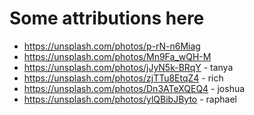 # Some attributions here
- https://unsplash.com/photos/p-rN-n6Miag
- https://unsplash.com/photos/Mn9Fa_wQH-M
- https://unsplash.com/photos/jJyN5k-BRqY - tanya
- https://unsplash.com/photos/zjTTu8EtqZ4 - rich
- https://unsplash.com/photos/Dn3ATeXQEQ4 - joshua
- https://unsplash.com/photos/ylQBibJByto - raphael
